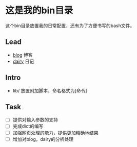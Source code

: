 这是我的bin目录
===

这个bin目录放置我的日常配置，还有为了方便书写的bash文件。

Lead
---

- [blog](blog) 博客
- [dairy](dairy) 日记

Intro
---

- lib/ 放置附加脚本，命名格式为[命令]

Task
---

- [ ] 提供对输入参数的支持
- [ ] 完成dict的编写
- [ ] 加强网页处理的能力，提供更加精确地结果
- [ ] 增加对blog，dairy的分析处理
